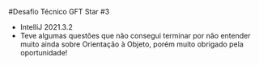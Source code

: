 #Desafio Técnico GFT Star #3
- IntelliJ 2021.3.2
- Teve algumas questões que não consegui terminar por não entender muito ainda sobre Orientação à Objeto, porém muito obrigado pela oportunidade!
